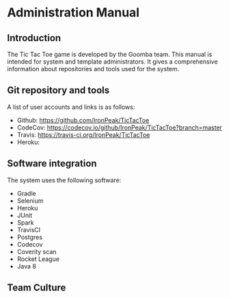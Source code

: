 # Administration Manual

## Introduction
The Tic Tac Toe game is developed by the Goomba team. This manual is intended for system and template administrators. It gives a comprehensive information about repositories and tools used for the system.

## Git repository and tools
A list of user accounts and links is as follows:

* Github: https://github.com/IronPeak/TicTacToe
* CodeCov: https://codecov.io/github/IronPeak/TicTacToe?branch=master
* Travis: https://travis-ci.org/IronPeak/TicTacToe
* Heroku: 


## Software integration
The system uses the following software:

* Gradle
* Selenium
* Heroku
* JUnit
* Spark
* TravisCI
* Postgres
* Codecov
* Coverity scan
* Rocket League
* Java 8

## Team Culture

